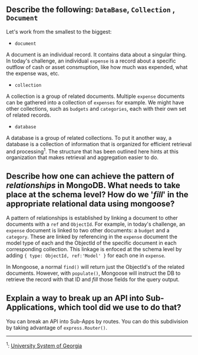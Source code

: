 ## Describe the following: `DataBase`, `Collection` , `Document`

Let's work from the smallest to the biggest:

* `document`

A document is an individual record. It contains data about a singular thing. In today's challenge, an individual `expense` is a record about a specific outflow of cash or asset consmuption, like how much was expended, what the expense was, etc.

* `collection`

A collection is a group of related documents. Multiple `expense` documents can be gathered into a collection of `expenses` for example. We might have other collections, such as `budgets` and `categories`, each with their own set of related records.

* `database`

A database is a group of related collections. To put it another way, a database is a collection of information that is organized for efficient retrieval and processing<sup>1</sup>. The structure that has been outlined here hints at this organization that makes retrieval and aggregation easier to do.

## Describe how one can achieve the pattern of *relationships* in MongoDB. What needs to take place at the schema level? How do we '*fill*' in the appropriate relational data using mongoose?

A pattern of relationships is established by linking a document to other documents with a `ref` and `ObjectId`. For example, in today's challenge, an `expense` document is linked to two other documents: a `budget` and a `category`. These are linked by referencing in the `expense` document the model type of each and the ObjectId of the specific document in each corresponding collection. This linkage is enfoced at the schema level by adding `{ type: ObjectId, ref:'Model' }` for each one in `expense`.

In Mongoose, a normal `find()` will return just the ObjectId's of the related documents. However, with `populate()`, Mongoose will instruct the DB to retrieve the record with that ID and *fill* those fields for the query output.

## Explain a way to break up an API into Sub-Applications, which tool did we use to do that?

You can break an API into Sub-Apps by routes. You can do this subdivision by taking advantage of `express.Router()`.

---

<sup>1</sup>: [University System of Georgia](https://www.usg.edu/galileo/skills/unit04/primer04_01.phtml)